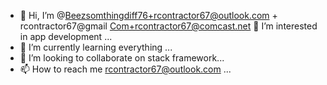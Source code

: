 - 👋 Hi, I’m @Beezsomthingdiff76+rcontractor67@outlook.com + rcontractor67@gmail
Com+rcontractor67@comcast.net
 👀 I’m interested in app development ...
- 🌱 I’m currently learning everything ...
- 💞️ I’m looking to collaborate on stack framework...
- 📫 How to reach me rcontractor67@outlook.com
...

<!---
Beezsomthingdiff76/Beezsomthingdiff76 is a ✨ special ✨ repository because its `README.md` (this file) appears on your GitHub profile.
You can click the Preview link to take a look at your changes.
--->

